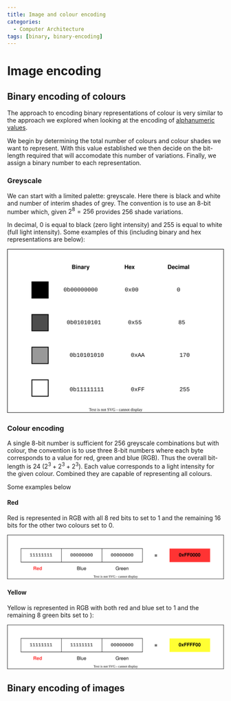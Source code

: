 ```yaml
---
title: Image and colour encoding
categories:
  - Computer Architecture
tags: [binary, binary-encoding]
---
```


# Image encoding

## Binary encoding of colours

The approach to encoding binary representations of colour is very similar to the approach we explored when looking at the encoding of [alphanumeric values](/Hardware/Binary/Text_encoding.md).

We begin by determining the total number of colours and colour shades we want to represent. With this value established we then decide on the bit-length required that will accomodate this number of variations. Finally, we assign a binary number to each representation.

### Greyscale

We can start with a limited palette: greyscale. Here there is black and white and number of interim shades of grey. The convention is to use an 8-bit number which, given $2^8 = 256$ provides 256 shade variations.

In decimal, 0 is equal to black (zero light intensity) and 255 is equal to white (full light intensity). Some examples of this (including binary and hex representations are below):

![](/img/greyscale-encoding.svg)

### Colour encoding

A single 8-bit number is sufficient for 256 greyscale combinations but with colour, the convention is to use three 8-bit numbers where each byte corresponds to a value for red, green and blue (RGB). Thus the overall bit-length is 24 ($2^3 + 2^3 + 2^3$). Each value corresponds to a light intensity for the given colour. Combined they are capable of representing all colours.

Some examples below

#### Red

Red is represented in RGB with all 8 red bits to set to 1 and the remaining 16 bits for the other two colours set to 0.

![](/img/red-encoding.svg)

#### Yellow

Yellow is represented in RGB with both red and blue set to 1 and the remaining 8 green bits set to ):

![](/img/yellow-encoding.svg)

## Binary encoding of images

